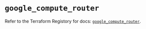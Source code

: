# `google_compute_router`

Refer to the Terraform Registory for docs: [`google_compute_router`](https://registry.terraform.io/providers/hashicorp/google/5.1.0/docs/resources/compute_router).
